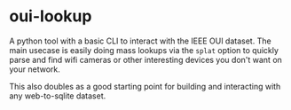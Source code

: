 # oui-lookup

A python tool with a basic CLI to interact with the IEEE OUI dataset. The main usecase is easily doing mass lookups via the `splat` option to quickly parse and find wifi cameras or other interesting devices you don't want on your network.

This also doubles as a good starting point for building and interacting with any web-to-sqlite dataset.
